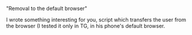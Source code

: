 "Removal to the default browser"

I wrote something interesting for you, script which transfers the user from the browser (I tested it only in TG, in his phone's default browser.

